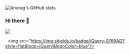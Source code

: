 ![Anurag's GitHub stats](https://github-readme-stats.vercel.app/api?username=pdhruby&show_icons=true&theme=radical)

### Hi there 👋
<img src="https://img.shields.io/badge/Android-3DDC84?style=flat-square&logo=Android&logoColor=white"/>


  <img src="https://img.shields.io/badge/jQuery-0769AD?style=flat&logo=jQuery&logoColor=blue"/>

<!--
**pdhruby/pdhruby** is a ✨ _special_ ✨ repository because its `README.md` (this file) appears on your GitHub profile.

Here are some ideas to get you started:

- 🔭 I’m currently working on ...
- 🌱 I’m currently learning ...
- 👯 I’m looking to collaborate on ...
- 🤔 I’m looking for help with ...
- 💬 Ask me about ...
- 📫 How to reach me: ...
- 😄 Pronouns: ...
- ⚡ Fun fact: ...
-->
